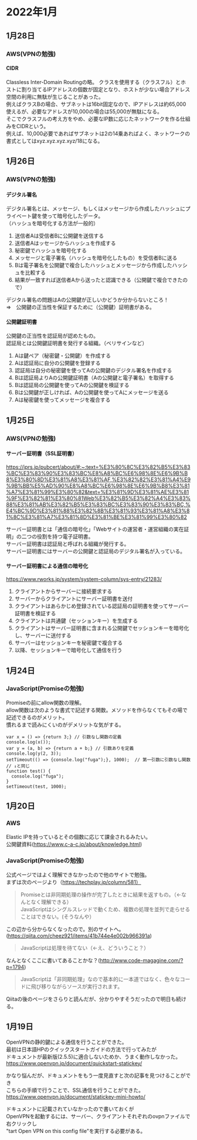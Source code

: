 # 2022年1月

## 1月28日

### AWS(VPNの勉強)

#### CIDR

Classless Inter-Domain Routingの略。 
クラスを使用する（クラスフル）とホストに割り当てるIPアドレスの個数が固定となり、ホストが少ない場合アドレス空間の利用に無駄が生じることがあった。  
例えばクラスBの場合、サブネットは16bit固定なので、IPアドレスは約65,000使えるが、必要なアドレスが10,000の場合は55,000が無駄になる。  
そこでクラスフルの考え方をやめ、必要なIP数に応じたネットワークを作る仕組みをCIDRという。  
例えば、10,000必要であればサブネットは2の14乗あればよく、ネットワークの書式としてはxyz.xyz.xyz.xyz/18になる。  

## 1月26日

### AWS(VPNの勉強)

#### デジタル署名

デジタル署名とは、メッセージ、もしくはメッセージから作成したハッシュにプライベート鍵を使って暗号化したデータ。  
（ハッシュを暗号化する方法が一般的）  

1. 送信者Aは受信者Bに公開鍵を送信する
1. 送信者Aはッセージからハッシュを作成する
2. 秘密鍵でハッシュを暗号化する
3. メッセージと電子署名（ハッシュを暗号化したもの）を受信者Bに送る
4. Bは電子署名を公開鍵で複合したハッシュとメッセージから作成したハッシュを比較する
5. 結果が一致すれば送信者Aから送ったと認識できる（公開鍵で複合できたので）

デジタル署名の問題はAの公開鍵が正しいかどうか分からないところ！  
⇒　公開鍵の正当性を保証するために（公開鍵）証明書がある。

#### 公開鍵証明書

公開鍵の正当性を認証局が認めたもの。  
認証局とは公開鍵証明書を発行する組織。（ベリサインなど）  

1. Aは鍵ペア（秘密鍵・公開鍵）を作成する
2. Aは認証局に自分の公開鍵を登録する
3. 認証局は自分の秘密鍵を使ってAの公開鍵のデジタル署名を作成する
4. Bは認証局よりAの公開鍵証明書（Aの公開鍵と電子署名）を取得する
5. Bは認証局の公開鍵を使ってAの公開鍵を検証する
6. Bは公開鍵が正しければ、Aの公開鍵を使ってAにメッセージを送る
7. Aは秘密鍵を使ってメッセージを複合する

## 1月25日

### AWS(VPNの勉強)

#### サーバー証明書（SSL証明書）

https://jprs.jp/pubcert/about/#:~:text=%E3%80%8C%E3%82%B5%E3%83%BC%E3%83%90%E3%83%BC%E8%A8%BC%E6%98%8E%E6%9B%B8%E3%80%8D%E3%81%A8%E3%81%AF,%E3%82%82%E3%81%A4%E9%9B%BB%E5%AD%90%E8%A8%BC%E6%98%8E%E6%9B%B8%E3%81%A7%E3%81%99%E3%80%82&text=%E3%81%9D%E3%81%AE%E3%81%9F%E3%82%81%E3%80%81Web%E3%82%B5%E3%82%A4%E3%83%88%E3%81%AB%E3%82%B5%E3%83%BC%E3%83%90%E3%83%BC,%E4%BC%9D%E3%81%88%E3%82%8B%E3%81%93%E3%81%A8%E3%81%8C%E3%81%A7%E3%81%8D%E3%81%BE%E3%81%99%E3%80%82  

サーバー証明書とは「通信の暗号化」「Webサイトの運営者・運営組織の実在証明」の二つの役割を持つ電子証明書。  
サーバー証明書は認証局と呼ばれる組織が発行する。  
サーバー証明書にはサーバーの公開鍵と認証局のデジタル署名が入っている。  

#### サーバー証明書による通信の暗号化

https://www.rworks.jp/system/system-column/sys-entry/21283/  

1. クライアントからサーバーに接続要求する
2. サーバーからクライアントにサーバー証明書を送付
3. クライアントはあらかじめ登録されている認証局の証明書を使ってサーバー証明書を検証する
4. クライアントは共通鍵（セッションキー）を生成する
5. クライアントはサーバー証明書に含まれる公開鍵でセッションキーを暗号化し、サーバーに送付する
6. サーバーはセッションキーを秘密鍵で複合する
7. 以降、セッションキーで暗号化して通信を行う



## 1月24日

### JavaScript(Promiseの勉強)

Promiseの前にallow関数の理解。  
allow関数は次のような書式で記述する関数。メソッドを作らなくてもその場で記述できるのがメリット。  
慣れるまで読みにくいのがデメリットな気がする。  
```
var x = () => {return 3;} // 引数なし関数の定義
console.log(x());
var y = (a, b) => {return a + b;} // 引数ありを定義
console.log(y(2, 3));
setTimeout(() => {console.log("fuga");}, 1000);  // 第一引数に引数なし関数
// ↓と同じ
function test() {
  console.log("fuga");
}
setTimeout(test, 1000);
```

## 1月20日

### AWS

Elastic IPを持っているとその個数に応じて課金されるみたい。  
公開鍵資料(https://www.c-a-c.jp/about/knowledge.html)  

### JavaScript(Promiseの勉強)

公式ページではよく理解できなかったので他のサイトで勉強。    
まずは次のページより（https://techplay.jp/column/581）  
> Promiseとは非同期処理の操作が完了したときに結果を返すもの。（←なんとなく理解できる）  
> JavaScriptはシングルスレッドで動くため、複数の処理を並列で走らせることはできない。(そうなんや）  

この辺から分からなくなったので。別のサイトへ。(https://qiita.com/cheez921/items/41b744e4e002b966391a)  
> JavaScriptは処理を待てない（←え、どういうこと？）  

なんとなくここに書いてあることかな？(http://www.code-magagine.com/?p=1794)  
> JavaScriptは「非同期処理」なので基本的に一本道ではなく、色々なコードに飛び移りながらソースが実行されます。  

Qiitaの後のページをさらりと読んだが、分かりやすそうだったので明日も続ける。

## 1月19日

OpenVPNの静的鍵による通信を行うことができた。  
最初は日本語HPのクイックスタートガイドの方法で行ってみたが  
ドキュメントが最新版(2.5.5)に適合しないためか、うまく動作しなかった。  
https://www.openvpn.jp/document/quickstart-statickey/

かなり悩んだが、ドキュメントをもう一度見直すと次の記事を見つけることができ  
こちらの手順で行うことで、SSL通信を行うことができた。  
https://www.openvpn.jp/document/statickey-mini-howto/

ドキュメントに記載されていなかったので書いておくが  
OpenVPNを起動するには、サーバー、クライアントそれぞれのovpnファイルで右クリックし  
"tart Open VPN on this config file"を実行する必要がある。
